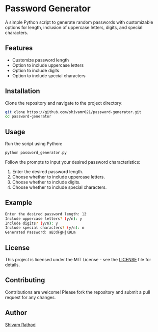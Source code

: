# Password Generator

A simple Python script to generate random passwords with customizable options for length, inclusion of uppercase letters, digits, and special characters.

## Features
- Customize password length
- Option to include uppercase letters
- Option to include digits
- Option to include special characters

## Installation
Clone the repository and navigate to the project directory:
```bash
git clone https://github.com/shivamr021/password-generator.git
cd password-generator
```

## Usage
Run the script using Python:
```bash
python password_generator.py
```

Follow the prompts to input your desired password characteristics:
1. Enter the desired password length.
2. Choose whether to include uppercase letters.
3. Choose whether to include digits.
4. Choose whether to include special characters.

## Example
```bash
Enter the desired password length: 12
Include uppercase letters? (y/n): y
Include digits? (y/n): y
Include special characters? (y/n): n
Generated Password: aB3dFgHjK9Lm
```

## License
This project is licensed under the MIT License - see the [LICENSE](LICENSE) file for details.

## Contributing
Contributions are welcome! Please fork the repository and submit a pull request for any changes.

## Author
[Shivam Rathod](https://github.com/shivamr021)
